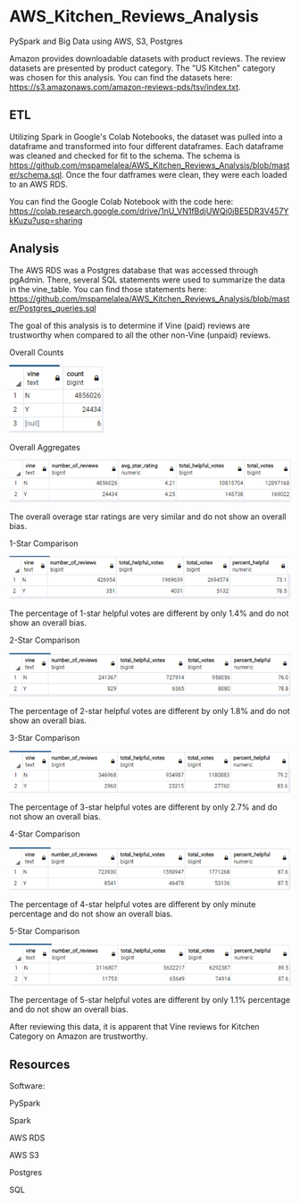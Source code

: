 # AWS_Kitchen_Reviews_Analysis
PySpark and Big Data using AWS, S3, Postgres

Amazon provides downloadable datasets with product reviews.  The review datasets are presented by product category.  The "US Kitchen" category was chosen for this analysis.  You can find the datasets here: https://s3.amazonaws.com/amazon-reviews-pds/tsv/index.txt.  

## ETL
Utilizing Spark in Google's Colab Notebooks, the dataset was pulled into a dataframe and transformed into four different dataframes.  Each dataframe was cleaned and checked for fit to the schema.  The schema is https://github.com/mspamelalea/AWS_Kitchen_Reviews_Analysis/blob/master/schema.sql. 
Once the four datframes were clean, they were each loaded to an AWS RDS. 

You can find the Google Colab Notebook with the code here:
https://colab.research.google.com/drive/1nU_VN1fBdjUWQi0jBE5DR3V457YkKuzu?usp=sharing

 

## Analysis
The AWS RDS was a Postgres database that was accessed through pgAdmin.  There, several SQL statements were used to summarize the data in the vine_table.  You can find those statements here: https://github.com/mspamelalea/AWS_Kitchen_Reviews_Analysis/blob/master/Postgres_queries.sql

The goal of this analysis is to determine if Vine (paid) reviews are trustworthy when compared to all the other non-Vine (unpaid) reviews.

Overall Counts

![](Total_counts.PNG)

Overall Aggregates

![](Overall_aggs.PNG)

The overall overage star ratings are very similar and do not show an overall bias.

1-Star Comparison

![](1-Star_aggs.PNG)

The percentage of 1-star helpful votes are different by only 1.4% and do not show an overall bias.

2-Star Comparison

![](2-Star_aggs.PNG)

The percentage of 2-star helpful votes are different by only 1.8% and do not show an overall bias.

3-Star Comparison

![](3-Star_aggs.PNG)

The percentage of 3-star helpful votes are different by only 2.7% and do not show an overall bias.

4-Star Comparison

![](4-Star_aggs.PNG)

The percentage of 4-star helpful votes are different by only minute percentage and do not show an overall bias.

5-Star Comparison

![](5-Star_aggs.PNG)

The percentage of 5-star helpful votes are different by only 1.1% percentage and do not show an overall bias.

After reviewing this data, it is apparent that Vine reviews for Kitchen Category on Amazon are trustworthy.

## Resources
Software:

PySpark

Spark

AWS RDS

AWS S3

Postgres

SQL